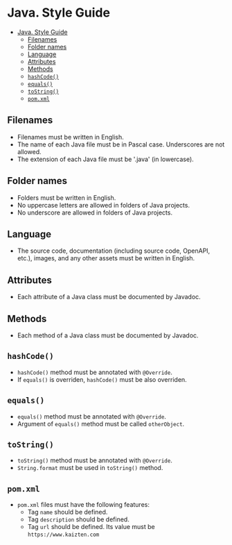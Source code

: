 # Java. Style Guide

- [Java. Style Guide](#java-style-guide)
  - [Filenames](#filenames)
  - [Folder names](#folder-names)
  - [Language](#language)
  - [Attributes](#attributes)
  - [Methods](#methods)
  - [`hashCode()`](#hashcode)
  - [`equals()`](#equals)
  - [`toString()`](#tostring)
  - [`pom.xml`](#pomxml)

## Filenames

* Filenames must be written in English.
* The name of each Java file must be in Pascal case. Underscores are not allowed.
* The extension of each Java file must be '.java' (in lowercase).

## Folder names

* Folders must be written in English.
* No uppercase letters are allowed in folders of Java projects.
* No underscore are allowed in folders of Java projects.

## Language

* The source code, documentation (including source code, OpenAPI, etc.), images, and any other assets must be written in English.

## Attributes

* Each attribute of a Java class must be documented by Javadoc.

## Methods

* Each method of a Java class must be documented by Javadoc.

## `hashCode()`

* `hashCode()` method must be annotated with `@Override`.
* If `equals()` is overriden, `hashCode()` must be also overriden.

## `equals()`

* `equals()` method must be annotated with `@Override`.
* Argument of `equals()` method must be called `otherObject`.

## `toString()`

* `toString()` method must be annotated with `@Override`.
* `String.format` must be used in `toString()` method.

## `pom.xml`

* `pom.xml` files must have the following features:
  * Tag `name` should be defined.
  * Tag `description` should be defined.
  * Tag `url` should be defined. Its value must be `https://www.kaizten.com`